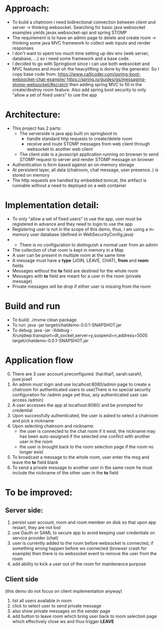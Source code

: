 # Approach:
* To build a chatroom i need bidirectional connection between client and server -> thinking websocket. Searching for basic java websocket examples yields javax.websocket-api and spring STOMP
* The requirement is to have an admin page to delete and create room -> thinking some java MVC framework to collect web inputs and render responses
* I don't want to spent too much time setting up dev env (web server, database, ...) so i need some framework and a base code.
* I decided to go with Springboot since i can use both websocket and MVC features and most oh the heavylifting is done by the generator. So I copy base code from:
https://www.callicoder.com/spring-boot-websocket-chat-example/
https://spring.io/guides/gs/messaging-stomp-websocket/#scratch
then adding spring MVC to fill in the create/destroy room feature.
Also add spring boot security to only "allow a set of fixed users" to use the app
# Architecture:
* This project has 2 parts:
  * The serverside is java app built on springboot to
    * handle standard http requests to create/delete room
    * receive and route STOMP messages from web client through websocket to another web client
  * The client side is a javascript application running on browser to send STOMP request to server and render STOMP
message on browser
* Authentication is form based against an on-memory storage
* At persistent layer, all data (chatroom, chat message, user presence..) is stored on memory
* The http requests are handled by embedded tomcat, the artifact is runnable without a need to deployed on a web container
# Implementation detail:
* To only "allow a set of fixed users" to use the app, user must be registered in advance and they need to login to use the app
* Registering user is not in the scope of this demo, thus, I am using a in-memory user database (defined in WebSecurityConfig.java)
* * There is no configuration to distinguish a normal user from an admin
* The collection of chat room is kept in memory in a Map
* A user can be present in multiple room at the same time
* A message must have a **type** (JOIN, LEAVE, CHAT), **from** and **room** fields
* Messages without the **to** field are destined for the whole room 
* Messages with **to** field are meant for a user in the room (private message)
* Private messages will be drop if either user is missing from the room 
# Build and run
* To build:
  ./mvnw clean package
* To run:
  java -jar target/chatdemo-0.0.1-SNAPSHOT.jar
* To debug:
  java -jar -Xdebug -Xrunjdwp:transport=dt_socket,server=y,suspend=n,address=5005  target/chatdemo-0.0.1-SNAPSHOT.jar
# Application flow
0. There are 3 user account preconfigured: thai:thai1, sarah:sarah1, jose:jose1
1. An admin must login and use localhost:8080/admin page to create a chatroom for authenticated users to use(There is no special security configuration for /admin page yet thus, any authenticated user can access /admin)
2. A user accesses the app at localhost:8080/ and be prompted for credential
3. Upon successfully authenticated, the user is asked to select a chatroom and pick a nickname
4. Upon selecting chatroom and nickname:
   * the user is connected to the chat room if it exist, the nickname may has been auto-assigned if the selected one conflict with another user in the room
   * the user is brought back to the room selection page if the room no longer exist
5. To broadcast a message to the whole room, user enter the msg and leave the **to** field blank
6. To send a private message to another user in the same room he must include the nickname of the other user in the **to** field
# To be improved:
## Server side:
1. persist user account, room and room member on disk so that upon app restart, they are not lost
2. use Oauth or SAML to secure app to avoid keeping user credentials on service provider (chat)
3. user is currently added to the room before websocket is connected, if something wrong happen before ws connected (browser crash for example) then there is no websocket event to remove the user from the room
4. add ability to kick a user out of the room for maintenance purpose
## Client side
(this demo do not focus on client implementation anyway)
1. list all users available in room
2. click to select user to send private message
3. also show private messages on the sender page
4. add button to leave room which bring user back to room selection page which effectively close ws and thus trigger **LEAVE**